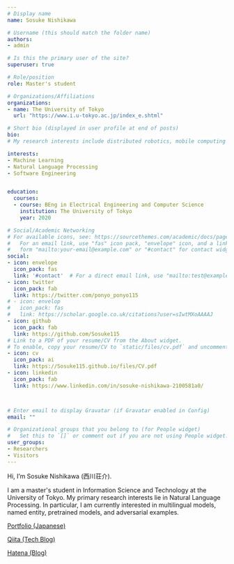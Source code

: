 ```yaml
---
# Display name
name: Sosuke Nishikawa

# Username (this should match the folder name)
authors:
- admin

# Is this the primary user of the site?
superuser: true

# Role/position
role: Master's student 

# Organizations/Affiliations
organizations: 
- name: The University of Tokyo
  url: "https://www.i.u-tokyo.ac.jp/index_e.shtml"

# Short bio (displayed in user profile at end of posts)
bio: 
# My research interests include distributed robotics, mobile computing and programmable matter.

interests:
- Machine Learning
- Natural Language Processing
- Software Engineering


education:
  courses:
  - course: BEng in Electrical Engineering and Computer Science
    institution: The University of Tokyo  
    year: 2020

# Social/Academic Networking
# For available icons, see: https://sourcethemes.com/academic/docs/page-builder/#icons
#   For an email link, use "fas" icon pack, "envelope" icon, and a link in the
#   form "mailto:your-email@example.com" or "#contact" for contact widget.
social:
- icon: envelope
  icon_pack: fas
  link: '#contact'  # For a direct email link, use "mailto:test@example.org".
- icon: twitter
  icon_pack: fab
  link: https://twitter.com/ponyo_ponyo115
# - icon: envelop
#   icon_pack: fas
#   link: https://scholar.google.co.uk/citations?user=sIwtMXoAAAAJ
- icon: github
  icon_pack: fab
  link: https://github.com/Sosuke115
# Link to a PDF of your resume/CV from the About widget.
# To enable, copy your resume/CV to `static/files/cv.pdf` and uncomment the lines below.
- icon: cv
  icon_pack: ai
  link: https://Sosuke115.github.io/files/CV.pdf
- icon: linkedin
  icon_pack: fab
  link: https://www.linkedin.com/in/sosuke-nishikawa-2100581a0/



# Enter email to display Gravatar (if Gravatar enabled in Config)
email: ""

# Organizational groups that you belong to (for People widget)
#   Set this to `[]` or comment out if you are not using People widget.
user_groups:
- Researchers
- Visitors
---
```



Hi, I’m Sosuke Nishikawa (西川荘介). 

I am a master's student in Information Science and Technology at the University of Tokyo. 
My primary research interests lie in Natural Language Processing. In particular, I am currently interested in multilingual models, named entity, pretrained models, and adversarial examples.

[Portfolio (Japanese)](https://Sosuke115.github.io/files/portfolio.pdf) 

[Qiita (Tech Blog)](https://qiita.com/Sosuke115)

[Hatena (Blog)](https://nchaso.hatenablog.com/)
